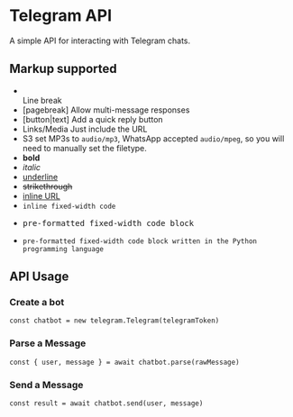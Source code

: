 # Telegram API
A simple API for interacting with Telegram chats.

## Markup supported

- <br/> Line break
- [pagebreak] Allow multi-message responses
- [button|text] Add a quick reply button
- Links/Media Just include the URL
- S3 set MP3s to `audio/mp3`, WhatsApp accepted `audio/mpeg`, so you will need to manually set the filetype. 
- <strong>bold</strong>
- <em>italic</em>
- <ins>underline</ins>
- <strike>strikethrough</strike>
- <a href="http://www.example.com/">inline URL</a>
- <code>inline fixed-width code</code>
- <pre>pre-formatted fixed-width code block</pre>
- <pre><code class="language-python">pre-formatted fixed-width code block written in the Python programming language</code></pre>

## API Usage

### Create a bot
`const chatbot = new telegram.Telegram(telegramToken)`

### Parse a Message
`const { user, message } = await chatbot.parse(rawMessage)`

### Send a Message
`const result = await chatbot.send(user, message)`